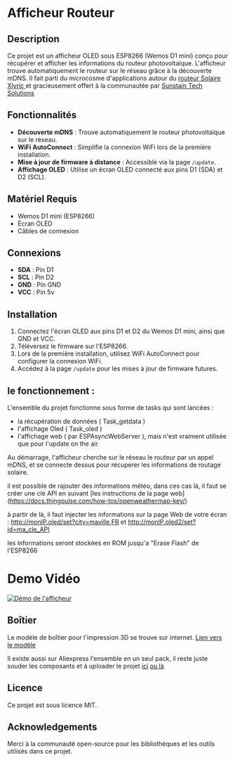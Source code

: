 # Afficheur Routeur

## Description
Ce projet est un afficheur OLED sous ESP8266 (Wemos D1 mini) conçu pour récupérer et afficher les informations du routeur photovoltaïque. L'afficheur trouve automatiquement le routeur sur le réseau grâce à la découverte mDNS.
Il fait parti du microcosme d'applications autour du [ routeur Solaire Xlyric ](https://ota.apper-solaire.org/) et gracieusement offert à la communautée par [Sunstain Tech Solutions](https://sunstain.fr)

## Fonctionnalités
- **Découverte mDNS** : Trouve automatiquement le routeur photovoltaïque sur le réseau.
- **WiFi AutoConnect** : Simplifie la connexion WiFi lors de la première installation.
- **Mise à jour de firmware à distance** : Accessible via la page `/update`.
- **Affichage OLED** : Utilise un écran OLED connecté aux pins D1 (SDA) et D2 (SCL).

## Matériel Requis
- Wemos D1 mini (ESP8266)
- Écran OLED
- Câbles de connexion

## Connexions
- **SDA** : Pin D1
- **SCL** : Pin D2
- **GND** : Pin GND
- **VCC** : Pin 5v

## Installation
1. Connectez l'écran OLED aux pins D1 et D2 du Wemos D1 mini, ainsi que GND et VCC. 
2. Téléversez le firmware sur l'ESP8266.
3. Lors de la première installation, utilisez WiFi AutoConnect pour configurer la connexion WiFi.
4. Accédez à la page `/update` pour les mises à jour de firmware futures.

## le fonctionnement : 
L'ensemble du projet fonctionne sous forme de tasks qui sont lancées : 
- la récupération de données ( Task_getdata )
- l'affichage Oled ( Task_oled )
- l'affichage web ( par ESPAsyncWebServer ), mais n'est vraiment utilisée que pour l'update on the air. 

Au démarrage, l'afficheur cherche sur le réseau le routeur par un appel mDNS, et se connecte dessus pour récuperer les informations de routage solaire. 

il est possible de rajouter des informations météo, dans ces cas là, il faut se créer une clé API en suivant [les instructions de la page web] (https://docs.thingpulse.com/how-tos/openweathermap-key/) 

à partir de là, il faut injecter les informations sur la page Web de votre écran : 
http://monIP.oled/set?city=maville,FR
et 
http://monIP.oled2/set?id=ma_cle_API

les informations seront stockées en ROM jusqu'a "Erase Flash" de l'ESP8266 

# Demo Vidéo 

[![Démo de l'afficheur](https://img.youtube.com/vi/-gTVRqzRFMw/0.jpg)](https://youtube.com/shorts/-gTVRqzRFMw)

## Boîtier
Le modèle de boîtier pour l'impression 3D se trouve sur internet. [Lien vers le modèle](https://www.thingiverse.com/thing:2884823)

Il existe aussi sur Aliexpress l'ensemble en un seul pack, il reste juste souder les composants et à uploader le projet
[ici](https://fr.aliexpress.com/item/1005006902051922.html)
[ou là](https://fr.aliexpress.com/item/1005006293267065.html)

## Licence
Ce projet est sous licence MIT.

## Acknowledgements
Merci à la communauté open-source pour les bibliothèques et les outils utilisés dans ce projet.

